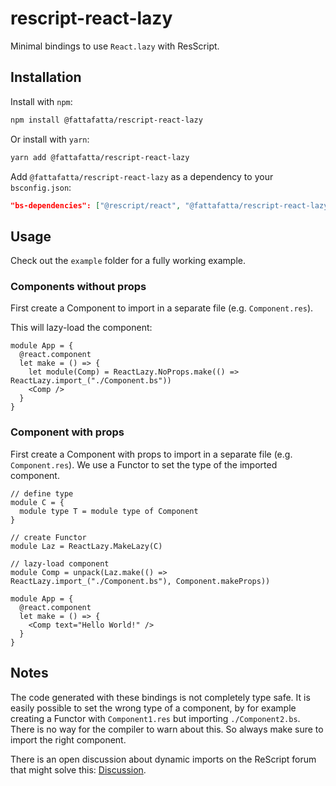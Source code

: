 # rescript-react-lazy

Minimal bindings to use `React.lazy` with ResScript.

## Installation

Install with `npm`:

```bash
npm install @fattafatta/rescript-react-lazy
```

Or install with `yarn`:

```bash
yarn add @fattafatta/rescript-react-lazy
```

Add `@fattafatta/rescript-react-lazy` as a dependency to your `bsconfig.json`:

```json
"bs-dependencies": ["@rescript/react", "@fattafatta/rescript-react-lazy"]
```

## Usage

Check out the `example` folder for a fully working example.

### Components without props

First create a Component to import in a separate file (e.g. `Component.res`). 

This will lazy-load the component:
```rescript
module App = {
  @react.component
  let make = () => {
    let module(Comp) = ReactLazy.NoProps.make(() => ReactLazy.import_("./Component.bs"))
    <Comp /> 
  }
}
```

### Component with props

First create a Component with props to import in a separate file (e.g. `Component.res`). 
We use a Functor to set the type of the imported component.

```rescript
// define type
module C = {
  module type T = module type of Component
}

// create Functor
module Laz = ReactLazy.MakeLazy(C)

// lazy-load component
module Comp = unpack(Laz.make(() => ReactLazy.import_("./Component.bs"), Component.makeProps))

module App = {
  @react.component
  let make = () => {
    <Comp text="Hello World!" /> 
  }
}
```


## Notes

The code generated with these bindings is not completely type safe. It is easily possible to set the wrong type of a component, by for example creating a Functor with `Component1.res` but importing `./Component2.bs`. There is no way for the compiler to warn about this. So always make sure to import the right component.

There is an open discussion about dynamic imports on the ReScript forum that might solve this: [Discussion](https://forum.rescript-lang.org/t/rfc-dynamic-imports-in-rescript/3605).
